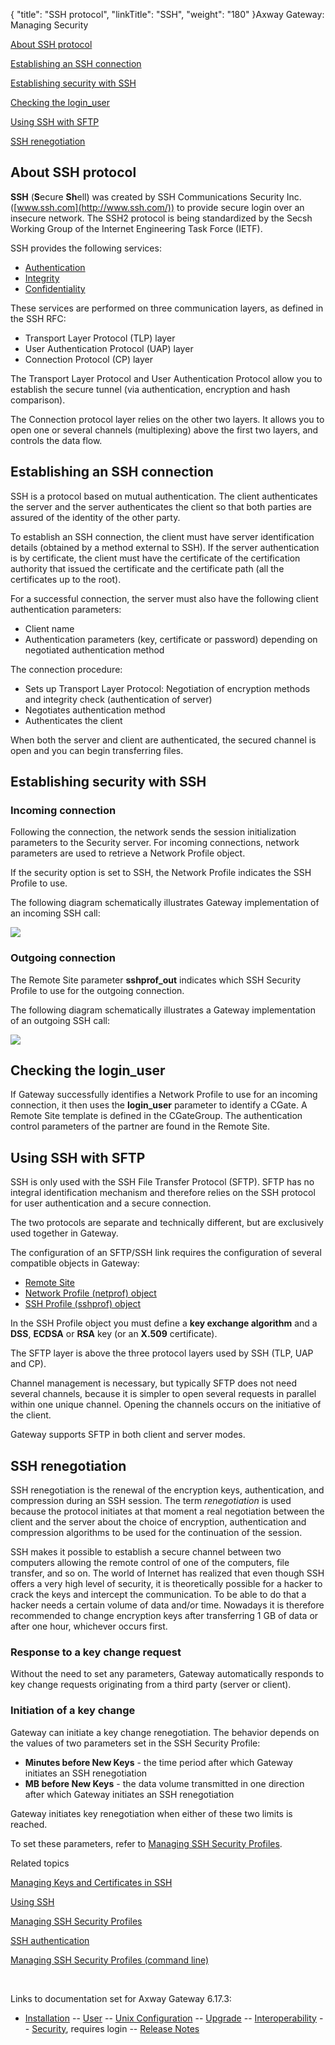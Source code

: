 {
    "title": "SSH protocol",
    "linkTitle": "SSH",
    "weight": "180"
}<span class="mc-variable axway_variables.Component_Long_Name variable">Axway Gateway</span>: Managing Security

[About SSH protocol](#About_SSH_protocol)

[Establishing an SSH connection](#Establishing_an_SSH_connection)

[Establishing security with SSH](#Establishing_security_with_SSH)

[Checking the login\_user](#Checking_the_login_user)

[Using SSH with SFTP](#Using_SSH_with_SFTP)

[SSH renegotiation](#ssh_renegotiation)

<span id="About_SSH_protocol"></span>

## About SSH protocol

<span style="font-weight: bold;">SSH</span> (<span style="font-weight: bold;">S</span>ecure <span style="font-weight: bold;">Sh</span>ell) was created by SSH Communications Security Inc. ([www.ssh.com](http://www.ssh.com/)) to provide secure login over an insecure network. The SSH2 protocol is being standardized by the Secsh Working Group of the Internet Engineering Task Force (IETF).

SSH provides the following services:

-   [Authentication](../../../security_features/ov_gw_security_features#Authentication)
-   [Integrity](../../../security_features/ov_gw_security_features#Integrity)
-   [Confidentiality](../../../security_features/ov_gw_security_features#Privacy)

These services are performed on three communication layers, as defined in the SSH RFC:

-   Transport Layer Protocol (TLP) layer
-   User Authentication Protocol (UAP) layer
-   Connection Protocol (CP) layer

The Transport Layer Protocol and User Authentication Protocol allow you to establish the secure tunnel (via authentication, encryption and hash comparison).

The Connection protocol layer relies on the other two layers. It allows you to open one or several channels (multiplexing) above the first two layers, and controls the data flow.

<span id="Establishing_an_SSH_connection"></span>

## Establishing an SSH connection

SSH is a protocol based on mutual authentication. The client authenticates the server and the server authenticates the client so that both parties are assured of the identity of the other party.

To establish an SSH connection, the client must have server identification details (obtained by a method external to SSH). If the server authentication is by certificate, the client must have the certificate of the certification authority that issued the certificate and the certificate path (all the certificates up to the root).

For a successful connection, the server must also have the following client authentication parameters:

-   Client name
-   Authentication parameters (key, certificate or password) depending on negotiated authentication method

The connection procedure:

-   Sets up Transport Layer Protocol: Negotiation of encryption methods and integrity check (authentication of server)
-   Negotiates authentication method
-   Authenticates the client

When both the server and client are authenticated, the secured channel is open and you can begin transferring files.

<span id="Establishing_security_with_SSH"></span>

## Establishing security with SSH

### Incoming connection

Following the connection, the network sends the session initialization parameters to the Security server. For incoming connections, network parameters are used to retrieve a Network Profile object.

If the security option is set to SSH, the Network Profile indicates the SSH Profile to use.

The following diagram schematically illustrates Gateway implementation of an incoming SSH call:

<img src="/Images/Gateway/SSH_IncomingCall.png" class="maxWidth" />

### Outgoing connection

The Remote Site parameter <span class="code" style="font-weight: bold;">sshprof\_out</span> indicates which SSH Security Profile to use for the outgoing connection.

The following diagram schematically illustrates a Gateway implementation of an outgoing SSH call:

<img src="/Images/Gateway/SSH_OutgoingCall.png" class="mediumWidth" />

<span id="Checking_the_login_user"></span>

## Checking the login\_user

If Gateway successfully identifies a Network Profile to use for an incoming connection, it then uses the <span class="code" style="font-weight: bold;">login\_user</span> parameter to identify a CGate. A Remote Site template is defined in the CGateGroup. The authentication control parameters of the partner are found in the Remote Site.

<span id="Using_SSH_with_SFTP"></span>

## Using SSH with SFTP

SSH is only used with the SSH File Transfer Protocol (SFTP). SFTP has no integral identification mechanism and therefore relies on the SSH protocol for user authentication and a secure connection.

The two protocols are separate and technically different, but are exclusively used together in Gateway.

The configuration of an SFTP/SSH link requires the configuration of several compatible objects in Gateway:

-   [Remote Site](../../../../gateway_userguide_(primary)/managing_partners_start_here/sites_start_here/managing_remote_sites)
-   [Network Profile (netprof) object](../network_profiles_start_here/network_profiles_(gui))
-   [SSH Profile (sshprof) object](ssh_security_profiles__gui_)

In the SSH Profile object you must define a **key exchange algorithm** and a **DSS**, **ECDSA** or **RSA** key (or an **X.509** certificate).

The SFTP layer is above the three protocol layers used by SSH (TLP, UAP and CP).

Channel management is necessary, but typically SFTP does not need several channels, because it is simpler to open several requests in parallel within one unique channel. Opening the channels occurs on the initiative of the client.

Gateway supports SFTP in both client and server modes.

<span id="ssh_renegotiation"></span>

## SSH renegotiation

SSH renegotiation is the renewal of the encryption keys, authentication, and compression during an SSH session. The term <span style="font-style: italic;">renegotiation</span> is used because the protocol initiates at that moment a real negotiation between the client and the server about the choice of encryption, authentication and compression algorithms to be used for the continuation of the session.

SSH makes it possible to establish a secure channel between two computers allowing the remote control of one of the computers, file transfer, and so on. The world of Internet has realized that even though SSH offers a very high level of security, it is theoretically possible for a hacker to crack the keys and intercept the communication. To be able to do that a hacker needs a certain volume of data and/or time. Nowadays it is therefore recommended to change encryption keys after transferring 1 GB of data or after one hour, whichever occurs first.

### Response to a key change request

Without the need to set any parameters, Gateway automatically responds to key change requests originating from a third party (server or client).

### Initiation of a key change

Gateway can initiate a key change renegotiation. The behavior depends on the values of two parameters set in the SSH Security Profile:

-   <span style="font-weight: bold;">Minutes before New Keys</span> - the time period after which Gateway initiates an SSH renegotiation
-   <span style="font-weight: bold;">MB before New Keys</span> - the data volume transmitted in one direction after which Gateway initiates an SSH renegotiation

Gateway initiates key renegotiation when either of these two limits is reached.

To set these parameters, refer to [Managing SSH Security Profiles](ssh_security_profiles__gui_#key_renegotiation).

Related topics

[Managing Keys and Certificates in SSH](managing_keys_and_certificates_in_ssh)

[Using SSH](using_ssh)

[Managing SSH Security Profiles](ssh_security_profiles__gui_)

[SSH authentication](ssh_authentication)

[Managing SSH Security Profiles (command line)](managing_ssh_security_profiles_cli)

 

Links to documentation set for Axway Gateway <span class="mc-variable axway_variables.Release_Number variable">6.17.3</span>:

-   [Installation](/bundle/Gateway_6173_InstallationGuide_allOS_en_HTML5/page/Content/start_page.htm) -- [User](/bundle/Gateway_6173_UsersGuide_allOS_en_HTML5/page/Content/start_page.htm) -- [Unix Configuration](/bundle/Gateway_6173_ConfigurationGuide_UNIX_en_HTML5/page/Content/start_page.htm) -- [Upgrade](/bundle/Gateway_6173_UpgradeGuide_allOS_en_HTML5/page/Content/start_page.htm) -- [Interoperability](/bundle/Gateway_6173_InteroperabilityGuide_allOS_en_HTML5/page/Content/start_page.htm) -- [Security](/bundle/Gateway_6173_SecurityGuide_allOS_en_HTML5/page/Content/start_page.htm), requires login -- [Release Notes](/bundle/Gateway_6173_ReleaseNotes_allOS_en_HTML5/page/Content/Gateway_ReleaseNotes_allOS_en.htm)
